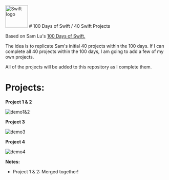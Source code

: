 <img src="https://swift.org/assets/images/swift.svg" alt="Swift logo" height="70" >
# 100 Days of Swift / 40 Swift Projects

Based on Sam Lu's [100 Days of Swift.](https://medium.com/@samvlu/100-days-of-swift-736d45a19b63#.t6tj3o8ip)

The idea is to replicate Sam's initial 40 projects within the 100 days. If I can complete all 40 projects within the 100 days, I am going to add a few of my own projects.

All of the projects will be added to this repository as I complete them.


# Projects:

**Project 1 & 2**

![demo1&2](http://s15.postimg.org/hx6ahhrnf/Project1_And2.gif)


**Project 3**

![demo3](http://s21.postimg.org/fqs9zib7b/Project_3.gif)


**Project 4**

![demo4](http://s16.postimg.org/jbheexpgl/Project_4.gif)


**Notes:**
- Project 1 & 2: Merged together!
